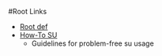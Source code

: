 #Root Links

- [Root def](http://www.linfo.org/root.html)
- [How-To SU](http://su.chainfire.eu/)
  - Guidelines for problem-free su usage
